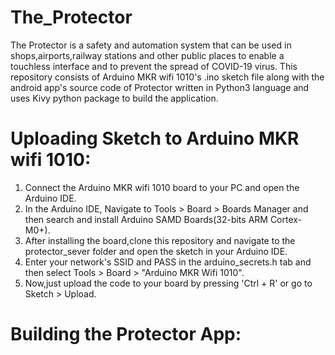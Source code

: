 # The_Protector
  The Protector is a safety and automation system that can be used in shops,airports,railway stations and other public places to enable a touchless interface and to prevent the spread of COVID-19 virus. This repository consists of Arduino MKR wifi 1010's .ino sketch file along with the android app's source code of Protector written in Python3 language and uses Kivy python package to build the application.
# Uploading Sketch to Arduino MKR wifi 1010:
  1. Connect the Arduino MKR wifi 1010 board to your PC and open the Arduino IDE.
  2. In the Arduino IDE, Navigate to Tools > Board > Boards Manager and then search and install Arduino SAMD Boards(32-bits ARM Cortex-M0+).
  3. After installing the board,clone this repository and navigate to the protector_sever folder and open the sketch in your Arduino IDE.
  4. Enter your network's SSID and PASS in the arduino_secrets.h tab and then select Tools > Board > "Arduino MKR Wifi 1010".
  5. Now,just upload the code to your board by pressing 'Ctrl + R' or go to Sketch > Upload.
  
# Building the Protector App:
     
